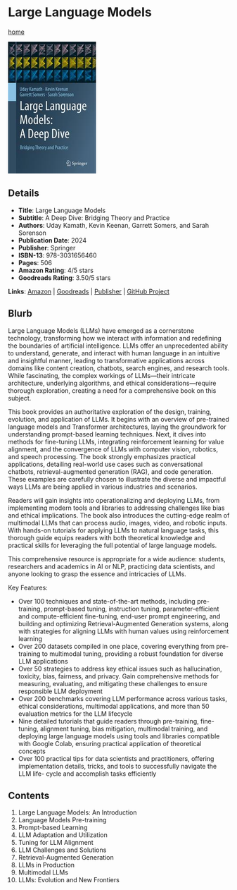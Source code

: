 # Large Language Models

[home](../)

![Cover Image](large-language-models.jpeg)

## Details

* **Title**: Large Language Models
* **Subtitle**: A Deep Dive: Bridging Theory and Practice
* **Authors**: Uday Kamath, Kevin Keenan, Garrett Somers, and Sarah Sorenson
* **Publication Date**: 2024
* **Publisher**: Springer
* **ISBN-13**: 978-3031656460
* **Pages**: 506
* **Amazon Rating**: 4/5 stars
* **Goodreads Rating**: 3.50/5 stars


**Links**: [Amazon](https://a.co/d/6IMNpkX) |
[Goodreads](https://www.goodreads.com/book/show/214355031-large-language-models) |
[Publisher](https://link.springer.com/book/10.1007/978-3-031-65647-7) |
[GitHub Project](https://github.com/springer-llms-deep-dive/llms-deep-dive-tutorials)

## Blurb

Large Language Models (LLMs) have emerged as a cornerstone technology, transforming how we interact with information and redefining the boundaries of artificial intelligence. LLMs offer an unprecedented ability to understand, generate, and interact with human language in an intuitive and insightful manner, leading to transformative applications across domains like content creation, chatbots, search engines, and research tools. While fascinating, the complex workings of LLMs―their intricate architecture, underlying algorithms, and ethical considerations―require thorough exploration, creating a need for a comprehensive book on this subject.

This book provides an authoritative exploration of the design, training, evolution, and application of LLMs. It begins with an overview of pre-trained language models and Transformer architectures, laying the groundwork for understanding prompt-based learning techniques. Next, it dives into methods for fine-tuning LLMs, integrating reinforcement learning for value alignment, and the convergence of LLMs with computer vision, robotics, and speech processing. The book strongly emphasizes practical applications, detailing real-world use cases such as conversational chatbots, retrieval-augmented generation (RAG), and code generation. These examples are carefully chosen to illustrate the diverse and impactful ways LLMs are being applied in various industries and scenarios.

Readers will gain insights into operationalizing and deploying LLMs, from implementing modern tools and libraries to addressing challenges like bias and ethical implications. The book also introduces the cutting-edge realm of multimodal LLMs that can process audio, images, video, and robotic inputs. With hands-on tutorials for applying LLMs to natural language tasks, this thorough guide equips readers with both theoretical knowledge and practical skills for leveraging the full potential of large language models.

This comprehensive resource is appropriate for a wide audience: students, researchers and academics in AI or NLP, practicing data scientists, and anyone looking to grasp the essence and intricacies of LLMs.

Key Features:

* Over 100 techniques and state-of-the-art methods, including pre-training, prompt-based tuning, instruction tuning, parameter-efficient and compute-efficient fine-tuning, end-user prompt engineering, and building and optimizing Retrieval-Augmented Generation systems, along with strategies for aligning LLMs with human values using reinforcement learning
* Over 200 datasets compiled in one place, covering everything from pre- training to multimodal tuning, providing a robust foundation for diverse LLM applications
* Over 50 strategies to address key ethical issues such as hallucination, toxicity, bias, fairness, and privacy. Gain comprehensive methods for measuring, evaluating, and mitigating these challenges to ensure responsible LLM deployment
* Over 200 benchmarks covering LLM performance across various tasks, ethical considerations, multimodal applications, and more than 50 evaluation metrics for the LLM lifecycle
* Nine detailed tutorials that guide readers through pre-training, fine- tuning, alignment tuning, bias mitigation, multimodal training, and deploying large language models using tools and libraries compatible with Google Colab, ensuring practical application of theoretical concepts
* Over 100 practical tips for data scientists and practitioners, offering implementation details, tricks, and tools to successfully navigate the LLM life- cycle and accomplish tasks efficiently

## Contents

1. Large Language Models: An Introduction
2. Language Models Pre-training
3. Prompt-based Learning
4. LLM Adaptation and Utilization
5. Tuning for LLM Alignment
6. LLM Challenges and Solutions
7. Retrieval-Augmented Generation
8. LLMs in Production
9. Multimodal LLMs
10. LLMs: Evolution and New Frontiers
